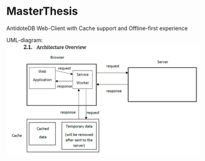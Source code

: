 # MasterThesis
AntidoteDB Web-Client with Cache support and Offline-first experience

UML-diagram: 
![UML diagram](./Main_article.PNG "UML Diagram")
